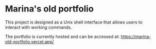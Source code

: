 # Marina's old portfolio
This project is designed as a Unix shell interface that allows users to interact with working commands.

The portfolio is currently hosted and can be accessed at:
https://marina-old-portfolio.vercel.app/
